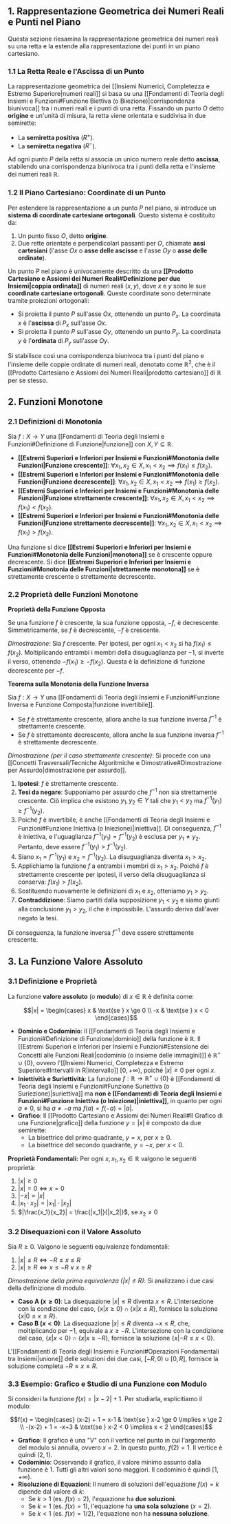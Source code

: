 ## 1. Rappresentazione Geometrica dei Numeri Reali e Punti nel Piano

Questa sezione riesamina la rappresentazione geometrica dei numeri reali su una retta e la estende alla rappresentazione dei punti in un piano cartesiano.

### 1.1 La Retta Reale e l'Ascissa di un Punto

La rappresentazione geometrica dei [[Insiemi Numerici, Completezza e Estremo Superiore|numeri reali]] si basa su una [[Fondamenti di Teoria degli Insiemi e Funzioni#Funzione Biettiva (o Biiezione)|corrispondenza biunivoca]] tra i numeri reali e i punti di una retta. Fissando un punto $O$ detto **origine** e un'unità di misura, la retta viene orientata e suddivisa in due semirette:

*   La **semiretta positiva** ($R^+$).
*   La **semiretta negativa** ($R^-$).

Ad ogni punto $P$ della retta si associa un unico numero reale detto **ascissa**, stabilendo una corrispondenza biunivoca tra i punti della retta e l'insieme dei numeri reali $\mathbb{R}$.

### 1.2 Il Piano Cartesiano: Coordinate di un Punto

Per estendere la rappresentazione a un punto $P$ nel piano, si introduce un **sistema di coordinate cartesiane ortogonali**. Questo sistema è costituito da:

1.  Un punto fisso $O$, detto **origine**.
2.  Due rette orientate e perpendicolari passanti per $O$, chiamate **assi cartesiani** (l'asse $Ox$ o **asse delle ascisse** e l'asse $Oy$ o **asse delle ordinate**).

Un punto $P$ nel piano è univocamente descritto da una **[[Prodotto Cartesiano e Assiomi dei Numeri Reali#Definizione per due Insiemi|coppia ordinata]]** di numeri reali $(x, y)$, dove $x$ e $y$ sono le sue **coordinate cartesiane ortogonali**. Queste coordinate sono determinate tramite proiezioni ortogonali:

*   Si proietta il punto $P$ sull'asse $Ox$, ottenendo un punto $P_x$. La coordinata $x$ è l'**ascissa** di $P_x$ sull'asse $Ox$.
*   Si proietta il punto $P$ sull'asse $Oy$, ottenendo un punto $P_y$. La coordinata $y$ è l'**ordinata** di $P_y$ sull'asse $Oy$.

Si stabilisce così una corrispondenza biunivoca tra i punti del piano e l'insieme delle coppie ordinate di numeri reali, denotato come $\mathbb{R}^2$, che è il [[Prodotto Cartesiano e Assiomi dei Numeri Reali|prodotto cartesiano]] di $\mathbb{R}$ per se stesso.

## 2. Funzioni Monotone

### 2.1 Definizioni di Monotonia

Sia $f: X \to Y$ una [[Fondamenti di Teoria degli Insiemi e Funzioni#Definizione di Funzione|funzione]] con $X, Y \subseteq \mathbb{R}$.

*   **[[Estremi Superiori e Inferiori per Insiemi e Funzioni#Monotonia delle Funzioni|Funzione crescente]]**: $\forall x_1, x_2 \in X, x_1 < x_2 \implies f(x_1) \leq f(x_2)$.
*   **[[Estremi Superiori e Inferiori per Insiemi e Funzioni#Monotonia delle Funzioni|Funzione decrescente]]**: $\forall x_1, x_2 \in X, x_1 < x_2 \implies f(x_1) \geq f(x_2)$.
*   **[[Estremi Superiori e Inferiori per Insiemi e Funzioni#Monotonia delle Funzioni|Funzione strettamente crescente]]**: $\forall x_1, x_2 \in X, x_1 < x_2 \implies f(x_1) < f(x_2)$.
*   **[[Estremi Superiori e Inferiori per Insiemi e Funzioni#Monotonia delle Funzioni|Funzione strettamente decrescente]]**: $\forall x_1, x_2 \in X, x_1 < x_2 \implies f(x_1) > f(x_2)$.

Una funzione si dice **[[Estremi Superiori e Inferiori per Insiemi e Funzioni#Monotonia delle Funzioni|monotona]]** se è crescente oppure decrescente. Si dice **[[Estremi Superiori e Inferiori per Insiemi e Funzioni#Monotonia delle Funzioni|strettamente monotona]]** se è strettamente crescente o strettamente decrescente.

### 2.2 Proprietà delle Funzioni Monotone

**Proprietà della Funzione Opposta**

Se una funzione $f$ è crescente, la sua funzione opposta, $-f$, è decrescente. Simmetricamente, se $f$ è decrescente, $-f$ è crescente.

*Dimostrazione*: Sia $f$ crescente. Per ipotesi, per ogni $x_1 < x_2$ si ha $f(x_1) \leq f(x_2)$. Moltiplicando entrambi i membri della disuguaglianza per $-1$, si inverte il verso, ottenendo $-f(x_1) \geq -f(x_2)$. Questa è la definizione di funzione decrescente per $-f$.

**Teorema sulla Monotonia della Funzione Inversa**

Sia $f: X \to Y$ una [[Fondamenti di Teoria degli Insiemi e Funzioni#Funzione Inversa e Funzione Composta|funzione invertibile]].
*   Se $f$ è strettamente crescente, allora anche la sua funzione inversa $f^{-1}$ è strettamente crescente.
*   Se $f$ è strettamente decrescente, allora anche la sua funzione inversa $f^{-1}$ è strettamente decrescente.

*Dimostrazione (per il caso strettamente crescente)*: Si procede con una [[Concetti Trasversali/Tecniche Algoritmiche e Dimostrative#Dimostrazione per Assurdo|dimostrazione per assurdo]].
1.  **Ipotesi**: $f$ è strettamente crescente.
2.  **Tesi da negare**: Supponiamo per assurdo che $f^{-1}$ non sia strettamente crescente. Ciò implica che esistono $y_1, y_2 \in Y$ tali che $y_1 < y_2$ ma $f^{-1}(y_1) \ge f^{-1}(y_2)$.
3.  Poiché $f$ è invertibile, è anche [[Fondamenti di Teoria degli Insiemi e Funzioni#Funzione Iniettiva (o Iniezione)|iniettiva]]. Di conseguenza, $f^{-1}$ è iniettiva, e l'uguaglianza $f^{-1}(y_1) = f^{-1}(y_2)$ è esclusa per $y_1 \ne y_2$. Pertanto, deve essere $f^{-1}(y_1) > f^{-1}(y_2)$.
4.  Siano $x_1 = f^{-1}(y_1)$ e $x_2 = f^{-1}(y_2)$. La disuguaglianza diventa $x_1 > x_2$.
5.  Applichiamo la funzione $f$ a entrambi i membri di $x_1 > x_2$. Poiché $f$ è strettamente crescente per ipotesi, il verso della disuguaglianza si conserva: $f(x_1) > f(x_2)$.
6.  Sostituendo nuovamente le definizioni di $x_1$ e $x_2$, otteniamo $y_1 > y_2$.
7.  **Contraddizione**: Siamo partiti dalla supposizione $y_1 < y_2$ e siamo giunti alla conclusione $y_1 > y_2$, il che è impossibile. L'assurdo deriva dall'aver negato la tesi.

Di conseguenza, la funzione inversa $f^{-1}$ deve essere strettamente crescente.

## 3. La Funzione Valore Assoluto

### 3.1 Definizione e Proprietà

La funzione **valore assoluto** (o **modulo**) di $x \in \mathbb{R}$ è definita come:

$$|x| = \begin{cases} x & \text{se } x \ge 0 \\ -x & \text{se } x < 0 \end{cases}$$

*   **Dominio e Codominio**: Il [[Fondamenti di Teoria degli Insiemi e Funzioni#Definizione di Funzione|dominio]] della funzione è $\mathbb{R}$. Il [[Estremi Superiori e Inferiori per Insiemi e Funzioni#Estensione dei Concetti alle Funzioni Reali|codominio (o insieme delle immagini)]] è $\mathbb{R}^+ \cup \{0\}$, ovvero l'[[Insiemi Numerici, Completezza e Estremo Superiore#Intervalli in R|intervallo]] $[0, +\infty)$, poiché $|x| \ge 0$ per ogni $x$.
*   **Iniettività e Suriettività**: La funzione $f: \mathbb{R} \to \mathbb{R}^+ \cup \{0\}$ è [[Fondamenti di Teoria degli Insiemi e Funzioni#Funzione Suriettiva (o Suriezione)|suriettiva]] ma **non è [[Fondamenti di Teoria degli Insiemi e Funzioni#Funzione Iniettiva (o Iniezione)|iniettiva]]**, in quanto per ogni $a \ne 0$, si ha $a \ne -a$ ma $f(a) = f(-a) = |a|$.
*   **Grafico**: Il [[Prodotto Cartesiano e Assiomi dei Numeri Reali#Il Grafico di una Funzione|grafico]] della funzione $y=|x|$ è composto da due semirette:
    *   La bisettrice del primo quadrante, $y=x$, per $x \ge 0$.
    *   La bisettrice del secondo quadrante, $y=-x$, per $x < 0$.

**Proprietà Fondamentali:**
Per ogni $x, x_1, x_2 \in \mathbb{R}$ valgono le seguenti proprietà:
1.  $|x| \ge 0$
2.  $|x| = 0 \iff x=0$
3.  $|-x| = |x|$
4.  $|x_1 \cdot x_2| = |x_1| \cdot |x_2|$
5.  $|\frac{x_1}{x_2}| = \frac{|x_1|}{|x_2|}$, se $x_2 \ne 0$

### 3.2 Disequazioni con il Valore Assoluto

Sia $R \ge 0$. Valgono le seguenti equivalenze fondamentali:

1.  $|x| \le R \iff -R \le x \le R$
2.  $|x| \ge R \iff x \le -R \lor x \ge R$

*Dimostrazione della prima equivalenza ($|x| \le R$)*: Si analizzano i due casi della definizione di modulo.
*   **Caso A ($x \ge 0$)**: La disequazione $|x| \le R$ diventa $x \le R$. L'intersezione con la condizione del caso, $\{x | x \ge 0\} \cap \{x | x \le R\}$, fornisce la soluzione $\{x | 0 \le x \le R\}$.
*   **Caso B ($x < 0$)**: La disequazione $|x| \le R$ diventa $-x \le R$, che, moltiplicando per $-1$, equivale a $x \ge -R$. L'intersezione con la condizione del caso, $\{x | x < 0\} \cap \{x | x \ge -R\}$, fornisce la soluzione $\{x | -R \le x < 0\}$.

L'[[Fondamenti di Teoria degli Insiemi e Funzioni#Operazioni Fondamentali tra Insiemi|unione]] delle soluzioni dei due casi, $[-R, 0) \cup [0, R]$, fornisce la soluzione completa $-R \le x \le R$.

### 3.3 Esempio: Grafico e Studio di una Funzione con Modulo

Si consideri la funzione $f(x) = |x-2| + 1$. Per studiarla, esplicitiamo il modulo:

$$f(x) = \begin{cases} (x-2) + 1 = x-1 & \text{se } x-2 \ge 0 \implies x \ge 2 \\ -(x-2) + 1 = -x+3 & \text{se } x-2 < 0 \implies x < 2 \end{cases}$$

*   **Grafico**: Il grafico è una "V" con il vertice nel punto in cui l'argomento del modulo si annulla, ovvero $x=2$. In questo punto, $f(2) = 1$. Il vertice è quindi $(2, 1)$.
*   **Codominio**: Osservando il grafico, il valore minimo assunto dalla funzione è $1$. Tutti gli altri valori sono maggiori. Il codominio è quindi $[1, +\infty)$.
*   **Risoluzione di Equazioni**: Il numero di soluzioni dell'equazione $f(x) = k$ dipende dal valore di $k$:
    *   Se $k > 1$ (es. $f(x)=2$), l'equazione ha **due soluzioni**.
    *   Se $k = 1$ (es. $f(x)=1$), l'equazione ha **una sola soluzione** ($x=2$).
    *   Se $k < 1$ (es. $f(x)=1/2$), l'equazione non ha **nessuna soluzione**.